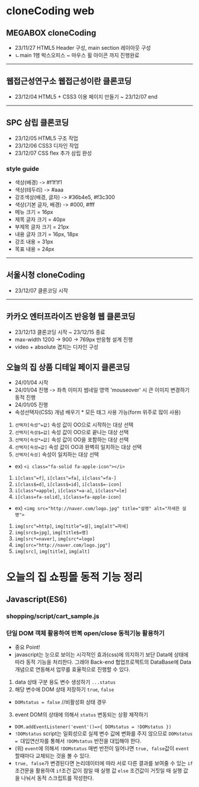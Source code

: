 # cloneCoding web
## MEGABOX cloneCoding
* 23/11/27 HTML5 Header 구성, main section 레이아웃 구성
* ㄴmain 1행 박스오피스 ~ 마우스 휠 아이콘 까지 진행완료
----
## 웹접근성연구소 웹접근성이란 클론코딩
* 23/12/04 HTML5 + CSS3 이용 페이지 만들기 ~ 23/12/07 end
----
## SPC 삼립 클론코딩
* 23/12/05 HTML5 구조 작업
* 23/12/06 CSS3 디자인 작업
* 23/12/07 CSS flex 추가 삼립 완성
### style guide
* 색상(배경) -> #f1f1f1
* 색상(테두리) -> #aaa
* 강조색상(배경, 글자) -> #36b4e5, #f3c300
* 색상(기본 글자, 배경) -> #000, #fff
* 메뉴 크기 = 16px
* 제목 글자 크기 = 40px
* 부제목 글자 크기 = 21px
* 내용 글자 크기 = 16px, 18px
* 강조 내용 = 31px
* 목표 내용 = 24px
----
## 서울시청 cloneCoding
* 23/12/07 클론코딩 시작
----
## 카카오 엔터프라이즈 반응형 웹 클론코딩
* 23/12/13 클론코딩 시작 ~ 23/12/15 종료
* max-width 1200 -> 900 -> 769px 반응형 설계 진행
* video + absolute 겹치는 디자인 구성
## 오늘의 집 상품 디테일 페이지 클론코딩
* 24/01/04 시작
* 24/01/04 진행 -> 좌측 이미지 썸네일 영역 'mouseover' 시 큰 이미지 변경하기 동적 진행
* 24/01/05 진행
* 속성선택자(CSS) 개념 배우기 * 모든 태그 사용 가능(form 위주로 많이 사용)
1. `선택자[속성^=값]` 속성 값이 OO으로 시작하는 대상 선택
2. `선택자[속성$=값]` 속성 값이 OO으로 끝나는 대상 선택
3. `선택자[속성*=값]` 속성 값이 OO을 포함하는 대상 선택
4. `선택자[속성=값]` 속성 값이 OO과 완벽히 일치하는 대상 선택
5. `선택자[속성]` 속성이 일치하는 대상 선택
* ex) `<i class="fa-solid fa-apple-icon"></i>`
1. `i[class^=f]`, `i[class^=fa]`, `i[class^=fa-]`
2. `i[class$=d]`, `i[class$=id]`, `i[class$=-icon]`
3. `i[class*=apple]`, `i[class*=a-a]`, `i[class*=le]`
4. `i[class=fa-solid]`, `i[class=fa-apple-icon]`
* ex) `<img src="http://naver.com/logo.jpg" title="설명" alt="자세한 설명">`
1. `img[src^=http]`, `img[title^=설]`, `img[alt^=자세]`
2. `img[src$=jpg]`, `img[title$=명]`
3. `img[src*=naver]`, `img[src*=logo]`
4. `img[src="http://naver.com/logo.jpg"]`
5. `img[src]`, `img[title]`, `img[alt]`
# 오늘의 집 쇼핑몰 동적 기능 정리
## Javascript(ES6)
### shopping/script/cart_sample.js
### 단일 DOM 객체 활용하여 반복 open/close 동적기능 활용하기
* 중요 Point! 
* javascript는 눈으로 보이는 시각적인 효과(css)에 의지하기 보단 Data에 상태에 따라 동적 기능을 처리한다. 그래야 Back-end 협업프로젝트의 DataBase에 Data개념으로 연동해서 업무를 효율적으로 진행할 수 있다.
1. data 상태 구분 용도 변수 생성하기 `...status`
2. 해당 변수에 DOM 상태 저장하기 `true`, `false`
* `DOMstatus = false` //비활성화 상태 경우
3. event DOM의 상태에 의해서 `status` 변동되는 상황 제작하기
* `DOM.addEventListener('event'()=>{ DOMstatus = !DOMstatus })`
* `!DOMstatus` script는 일회성으로 실제 변수 값에 변화를 주지 않으므로 `DOMstatus = `대입연산자를 통해서 `!DOMstatus` 반전을 대입해야 한다.
* (위) `event`에 의해서 `!DOMstatus` 매번 반전이 일어나면 `true, false`값이 `event` 할때마다 교체되는 것을 볼 수 있다.
* `true, false`가 변경된다면 논리데이터에 따라 서로 다른 결과를 보여줄 수 있는 `if` 조건문을 활용하여 `if`조건 값이 참일 때 실행 값 `else` 조건값이 거짓일 때 실행 값을 나눠서 동적 스크립트를 작성한다.